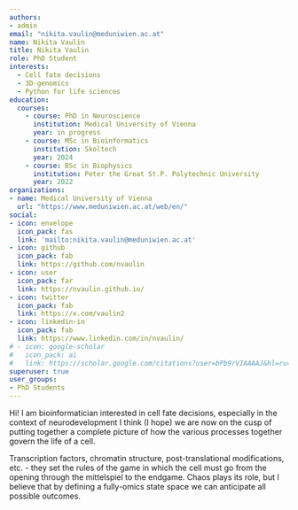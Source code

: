 ```yaml
---
authors:
- admin
email: "nikita.vaulin@meduniwien.ac.at"
name: Nikita Vaulin
title: Nikita Vaulin
role: PhD Student
interests:
  - Cell fate decisions
  - 3D-genomics
  - Python for life sciences
education:
  courses:
    - course: PhD in Neuroscience
      institution: Medical University of Vienna
      year: in progress
    - course: MSc in Bioinformatics
      institution: Skoltech
      year: 2024
    - course: BSc in Biophysics
      institution: Peter the Great St.P. Polytechnic University
      year: 2022
organizations:
- name: Medical University of Vienna
  url: "https://www.meduniwien.ac.at/web/en/"
social:
- icon: envelope
  icon_pack: fas
  link: 'mailto:nikita.vaulin@meduniwien.ac.at'
- icon: github
  icon_pack: fab
  link: https://github.com/nvaulin
- icon: user
  icon_pack: far
  link: https://nvaulin.github.io/
- icon: twitter
  icon_pack: fab
  link: https://x.com/vaulin2
- icon: linkedin-in
  icon_pack: fab
  link: https://www.linkedin.com/in/nvaulin/
# - icon: google-scholar
#   icon_pack: ai
#   link: https://scholar.google.com/citations?user=bPb9rVIAAAAJ&hl=ru=
superuser: true
user_groups:
- PhD Students
---
```

Hi! I am bioinformatician interested in cell fate decisions, especially in the context of neurodevelopment I think (I hope) we are now on the cusp of putting together a complete picture of how the various processes together govern the life of a cell.

Transcription factors, chromatin structure, post-translational modifications, etc. - they set the rules of the game in which the cell must go from the opening through the mittelspiel to the endgame. Chaos plays its role, but I believe that by defining a fully-omics state space we can anticipate all possible outcomes.